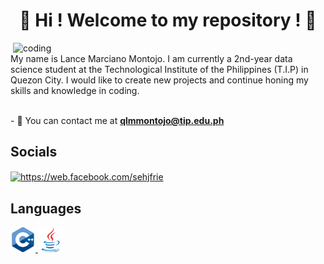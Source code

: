 <h1 align="center">👋 Hi ! Welcome to my repository ! 👋</h1>
<img align="right" alt="coding" width="500" src="https://media.indiedb.com/images/articles/1/194/193883/auto/8SrDsGf.gif">
My name is Lance Marciano Montojo. I am currently a 2nd-year data science student at the Technological Institute of the Philippines (T.I.P) in Quezon City. I would like to create new projects and continue honing my skills and knowledge in coding.

<br> - 📧 You can contact me at **qlmmontojo@tip.edu.ph**

## Socials
<p align="left">
<a href="https://web.facebook.com/sehjfrie" target="blank"><img align="center" src="https://raw.githubusercontent.com/rahuldkjain/github-profile-readme-generator/master/src/images/icons/Social/facebook.svg" alt="https://web.facebook.com/sehjfrie" height="30" width="40" /></a>
</p>

## Languages
<p align="left"> <a href="https://www.w3schools.com/cpp/" target="_blank" rel="noreferrer"> <img src="https://raw.githubusercontent.com/devicons/devicon/master/icons/cplusplus/cplusplus-original.svg" alt="cplusplus" width="40" height="40"/> </a> <a href="https://www.java.com" target="_blank" rel="noreferrer"> <img src="https://raw.githubusercontent.com/devicons/devicon/master/icons/java/java-original.svg" alt="java" width="40" height="40"/> </a> </p>
